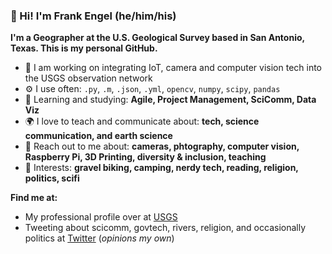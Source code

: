 ### 👋 Hi! I'm Frank Engel (he/him/his)

<!--
**frank-engel-usgs/frank-engel-usgs** is a ✨ _special_ ✨ repository because its `README.md` (this file) appears on your GitHub profile.

Here are some ideas to get you started:

- 🔭 I’m currently working on ...
- 🌱 I’m currently learning ...
- 👯 I’m looking to collaborate on ...
- 🤔 I’m looking for help with ...
- 💬 Ask me about ...
- 📫 How to reach me: ...
- 😄 Pronouns: ...
- ⚡ Fun fact: ...
-->

**I'm a Geographer at the U.S. Geological Survey based in San Antonio, Texas. This is my personal GitHub.**

- 🏢 I am working on integrating IoT, camera and computer vision tech into the USGS observation network
- ⚙️ I use often: `.py`, `.m`, `.json`, `.yml`, `opencv`, `numpy`, `scipy`, `pandas`
- 🌱 Learning and studying: **Agile, Project Management, SciComm, Data Viz**
- 🌍 I love to teach and communicate about: **tech, science communication, and earth science**
- 💬 Reach out to me about: **cameras, phtography, computer vision, Raspberry Pi, 3D Printing, diversity & inclusion, teaching**
- 💜 Interests: **gravel biking, camping, nerdy tech, reading, religion, politics, scifi**

**Find me at:**

- My professional profile over at [USGS](https://profile.usgs.gov/fengel)
- Tweeting about scicomm, govtech, rivers, religion, and occasionally politics at [Twitter](https://twitter.com/sandcountyfrank) (_opinions my own_)


